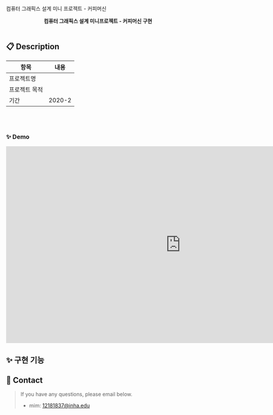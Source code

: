 컴퓨터 그래픽스 설계 미니 프로젝트 - 커피머신 

<div align="center" style="font-weight:bold;">컴퓨터 그래픽스 설계 미니프로젝트 - 커피머신 구현</div>
<br>

## 📋 Description

| 항목          | 내용                                                      |
| ------------- | --------------------------------------------------------- |
| 프로젝트명    |                                                      |
| 프로젝트 목적 |  |
| 기간          | 2020-2                             |

<br>

<br>

### ✨ Demo

<center>
<iframe width="956" height="538" src="https://youtu.be/1MXYVOA525g" frameborder="0" allow="accelerometer; autoplay; encrypted-media; gyroscope; picture-in-picture" allowfullscreen></iframe>
</center>

## ✨ 구현 기능

## 📝 Contact

> If you have any questions, please email below. <br>
>
> - mim: 12181837@inha.edu

